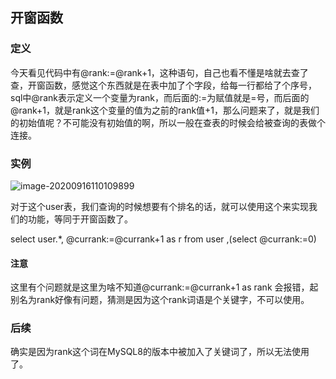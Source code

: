 ## 开窗函数

### 定义

今天看见代码中有@rank:=@rank+1，这种语句，自己也看不懂是啥就去查了查，开窗函数，感觉这个东西就是在表中加了个字段，给每一行都给了个序号，sql中@rank表示定义一个变量为rank，而后面的:=为赋值就是=号，而后面的@rank+1，就是rank这个变量的值为之前的rank值+1，那么问题来了，就是我们的初始值呢？不可能没有初始值的啊，所以一般在查表的时候会给被查询的表做个连接。

### 实例

![image-20200916110109899](D:\Programfile\Typora\images\image-20200916110109899.png)

对于这个user表，我们查询的时候想要有个排名的话，就可以使用这个来实现我们的功能，等同于开窗函数了。

select    user.*, @currank:=@currank+1 as r   from  user  ,(select @currank:=0)

#### 注意

这里有个问题就是这里为啥不知道@currank:=@currank+1 as rank 会报错，起别名为rank好像有问题，猜测是因为这个rank词语是个关键字，不可以使用。

### 后续

确实是因为rank这个词在MySQL8的版本中被加入了关键词了，所以无法使用了。



